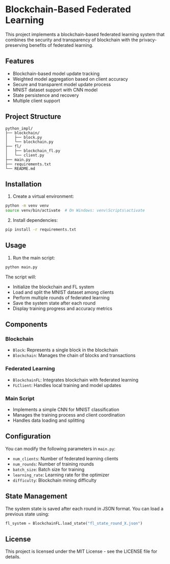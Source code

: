 # Blockchain-Based Federated Learning

This project implements a blockchain-based federated learning system that combines the security and transparency of blockchain with the privacy-preserving benefits of federated learning.

## Features

- Blockchain-based model update tracking
- Weighted model aggregation based on client accuracy
- Secure and transparent model update process
- MNIST dataset support with CNN model
- State persistence and recovery
- Multiple client support

## Project Structure

```
python_impl/
├── blockchain/
│   ├── block.py
│   └── blockchain.py
├── fl/
│   ├── blockchain_fl.py
│   └── client.py
├── main.py
├── requirements.txt
└── README.md
```

## Installation

1. Create a virtual environment:
```bash
python -m venv venv
source venv/bin/activate  # On Windows: venv\Scripts\activate
```

2. Install dependencies:
```bash
pip install -r requirements.txt
```

## Usage

1. Run the main script:
```bash
python main.py
```

The script will:
- Initialize the blockchain and FL system
- Load and split the MNIST dataset among clients
- Perform multiple rounds of federated learning
- Save the system state after each round
- Display training progress and accuracy metrics

## Components

### Blockchain
- `Block`: Represents a single block in the blockchain
- `Blockchain`: Manages the chain of blocks and transactions

### Federated Learning
- `BlockchainFL`: Integrates blockchain with federated learning
- `FLClient`: Handles local training and model updates

### Main Script
- Implements a simple CNN for MNIST classification
- Manages the training process and client coordination
- Handles data loading and splitting

## Configuration

You can modify the following parameters in `main.py`:
- `num_clients`: Number of federated learning clients
- `num_rounds`: Number of training rounds
- `batch_size`: Batch size for training
- `learning_rate`: Learning rate for the optimizer
- `difficulty`: Blockchain mining difficulty

## State Management

The system state is saved after each round in JSON format. You can load a previous state using:
```python
fl_system = BlockchainFL.load_state("fl_state_round_X.json")
```

## License

This project is licensed under the MIT License - see the LICENSE file for details. 